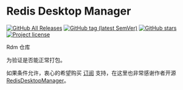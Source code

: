 # Redis Desktop Manager

[![GitHub All Releases](https://img.shields.io/github/downloads/kanyways/rdm/total?style=flat-square&logo=github)](https://github.com/kanyways/rdm/releases)
[![GitHub tag (latest SemVer)](https://img.shields.io/github/tag/kanyways/rdm?style=flat-square&logo=github)](https://github.com/kanyways/rdm/tags)
[![GitHub stars](https://img.shields.io/github/stars/kanyways/rdm?style=flat-square&logo=github)](https://github.com/kanyways/rdm/stargazers)
[![Project license](https://img.shields.io/github/license/kanyways/rdm?style=flat-square&logo=github)](https://github.com/kanyways/rdm/blob/master/LICENSE)

Rdm 仓库

为验证是否能正常打包。

如果条件允许，衷心的希望购买 [订阅](https://redisdesktop.com/pricing) 支持，在这里也非常感谢作者开源 [RedisDesktopManager](https://github.com/uglide/RedisDesktopManager)。
